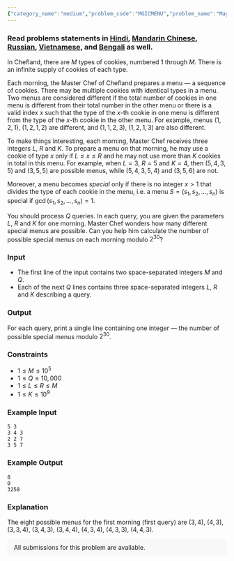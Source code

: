 ```yaml
---
{"category_name":"medium","problem_code":"MGICMENU","problem_name":"Magical Menu","problemComponents":{"constraints":"","constraintsState":false,"subtasks":"","subtasksState":false,"inputFormat":"","inputFormatState":false,"outputFormat":"","outputFormatState":false,"sampleTestCases":{"0":{"id":1,"input":"5 3\n3 4 3\n2 2 7\n3 5 7","output":"8   \n0   \n3258","explanation":"The eight possible menus for the first morning (first query) are $(3, 4)$, $(4, 3)$, $(3, 3, 4)$, $(3, 4, 3)$, $(3, 4, 4)$, $(4, 3, 4)$, $(4, 3, 3)$, $(4, 4, 3)$.","isDeleted":false}}},"video_editorial_url":"","languages_supported":{"0":"CPP14","1":"C","2":"JAVA","3":"PYTH 3.6","4":"PYTH","5":"PYP3","6":"CS2","7":"ADA","8":"PYPY","9":"TEXT","10":"PAS fpc","11":"NODEJS","12":"RUBY","13":"PHP","14":"GO","15":"HASK","16":"TCL","17":"PERL","18":"SCALA","19":"LUA","20":"kotlin","21":"BASH","22":"JS","23":"LISP sbcl","24":"rust","25":"PAS gpc","26":"BF","27":"CLOJ","28":"R","29":"D","30":"CAML","31":"FORT","32":"ASM","33":"swift","34":"FS","35":"WSPC","36":"LISP clisp","37":"SQL","38":"SCM guile","39":"PERL6","40":"ERL","41":"CLPS","42":"ICK","43":"NICE","44":"PRLG","45":"ICON","46":"COB","47":"SCM chicken","48":"PIKE","49":"SCM qobi","50":"ST","51":"NEM"},"max_timelimit":3,"source_sizelimit":50000,"problem_author":"imanik","problem_tester":null,"date_added":"12-07-2019","tags":{"0":"cook108","1":"divide","2":"imanik","3":"inclusion","4":"mobius","5":"prefix","6":"taran_1407"},"problem_difficulty_level":"Medium","best_tag":"Divide And Conquer","editorial_url":"https://discuss.codechef.com/problems/MGICMENU","time":{"view_start_date":1563733802,"submit_start_date":1563733802,"visible_start_date":1563733802,"end_date":1735669800},"is_direct_submittable":false,"problemDiscussURL":"https://discuss.codechef.com/search?q=MGICMENU","is_proctored":false,"visitedContests":{},"layout":"problem"}
---
```

### Read problems statements in [Hindi](https://www.codechef.com/download/translated/COOK108/hindi/MGICMENU.pdf), [Mandarin Chinese](https://www.codechef.com/download/translated/COOK108/mandarin/MGICMENU.pdf), [Russian](https://www.codechef.com/download/translated/COOK108/russian/MGICMENU.pdf), [Vietnamese](https://www.codechef.com/download/translated/COOK108/vietnamese/MGICMENU.pdf), and [Bengali](https://www.codechef.com/download/translated/COOK108/bengali/MGICMENU.pdf) as well.

In Chefland, there are $M$ types of cookies, numbered $1$ through $M$. There is an infinite supply of cookies of each type. 

Each morning, the Master Chef of Chefland prepares a menu — a sequence of cookies. There may be multiple cookies with identical types in a menu. Two menus are considered different if the total number of cookies in one menu is different from their total number in the other menu or there is a valid index $x$ such that the type of the $x$-th cookie in one menu is different from the type of the $x$-th cookie in the other menu. For example, menus $(1, 2, 1)$, $(1, 2, 1, 2)$ are different, and $(1, 1, 2, 3)$, $(1, 2, 1, 3)$ are also different.

To make things interesting, each morning, Master Chef receives three integers $L$, $R$ and $K$. To prepare a menu on that morning, he may use a cookie of type $x$ only if $L \le x \le R$ and he may not use more than $K$ cookies in total in this menu. For example, when $L = 3$, $R = 5$ and $K = 4$, then $(5, 4, 3, 5)$ and $(3, 5, 5)$ are possible menus, while $(5, 4, 3, 5, 4)$ and $(3, 5, 6)$ are not.

Moreover, a menu becomes *special* only if there is no integer $x \gt 1$ that divides the type of each cookie in the menu, i.e. a menu $S = (s_1, s_2, \ldots, s_n)$ is special if $\mathrm{gcd}\,(s_1, s_2, \ldots, s_n) = 1$.

You should process $Q$ queries. In each query, you are given the parameters $L$, $R$ and $K$ for one morning. Master Chef wonders how many different special menus are possible. Can you help him calculate the number of possible special menus on each morning modulo $2^{30}$?

### Input
- The first line of the input contains two space-separated integers $M$ and $Q$.
- Each of the next $Q$ lines contains three space-separated integers $L$, $R$ and $K$ describing a query.

### Output
For each query, print a single line containing one integer — the number of possible special menus modulo $2^{30}$.

### Constraints 
- $1 \le M \le 10^5$
- $1 \le Q \le 10,000$
- $1 \le L \le R \le M$
- $1 \le K \le 10^9$

### Example Input
```
5 3
3 4 3
2 2 7
3 5 7
```

### Example Output
```
8   
0   
3258
```

### Explanation
The eight possible menus for the first morning (first query) are $(3, 4)$, $(4, 3)$, $(3, 3, 4)$, $(3, 4, 3)$, $(3, 4, 4)$, $(4, 3, 4)$, $(4, 3, 3)$, $(4, 4, 3)$.

<aside style='background: #f8f8f8;padding: 10px 15px;'><div>All submissions for this problem are available.</div></aside>